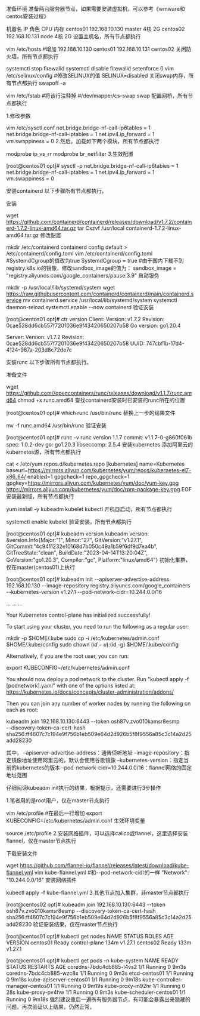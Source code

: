 准备环境
准备两台服务器节点，如果需要安装虚拟机，可以参考《wmware和centos安装过程》

机器名	IP	角色	CPU	内存
centos01	192.168.10.130	master	4核	2G
centos02	192.168.10.131	node	4核	2G
设置主机名，所有节点都执行

vim /etc/hosts
#增加
192.168.10.130 centos01
192.168.10.131 centos02
关闭防火墙，所有节点都执行

systemctl stop firewalld
systemctl disable firewalld
setenforce 0
vim /etc/selinux/config
#修改SELINUX的值
SELINUX=disabled
关闭swap内存，所有节点都执行
swapoff -a

vim /etc/fstab
#将该行注释掉
#/dev/mapper/cs-swap swap
配置网桥，所有节点都执行

1.修改参数

vim /etc/sysctl.conf
net.bridge.bridge-nf-call-ip6tables = 1
net.bridge.bridge-nf-call-iptables 	= 1
net.ipv4.ip_forward 				= 1
vm.swappiness 						= 0
2.然后，加载如下两个模块，所有节点都执行

modprobe ip_vs_rr
modprobe br_netfilter
3.生效配置

[root@centos01 opt]# sysctl -p
net.bridge.bridge-nf-call-ip6tables = 1
net.bridge.bridge-nf-call-iptables = 1
net.ipv4.ip_forward = 1
vm.swappiness = 0

安装containerd
以下步骤所有节点都执行。

安装

wget https://github.com/containerd/containerd/releases/download/v1.7.2/containerd-1.7.2-linux-amd64.tar.gz
tar Cxzvf /usr/local containerd-1.7.2-linux-amd64.tar.gz
修改配置

mkdir /etc/containerd
containerd config default > /etc/containerd/config.toml
vim /etc/containerd/config.toml
#SystemdCgroup的值改为true
SystemdCgroup = true
#由于国内下载不到registry.k8s.io的镜像，修改sandbox_image的值为：
sandbox_image = "registry.aliyuncs.com/google_containers/pause:3.9"
启动服务

mkdir -p /usr/local/lib/systemd/system
wget https://raw.githubusercontent.com/containerd/containerd/main/containerd.service
mv containerd.service /usr/local/lib/systemd/system
systemctl daemon-reload
systemctl enable --now containerd
验证安装

[root@centos01 opt]# ctr version
Client:
Version:  v1.7.2
Revision: 0cae528dd6cb557f7201036e9f43420650207b58
Go version: go1.20.4

Server:
Version:  v1.7.2
Revision: 0cae528dd6cb557f7201036e9f43420650207b58
UUID: 747cbf1b-17d4-4124-987a-203d8c72de7c

安装runc
以下步骤所有节点都执行。

准备文件

wget https://github.com//opencontainers/runc/releases/download/v1.1.7/runc.amd64
chmod +x runc.amd64
查找containerd安装时已安装的runc所在的位置

[root@centos01 opt]# which runc
/usr/bin/runc
替换上一步的结果文件

mv -f runc.amd64 /usr/bin/runc
验证安装

[root@centos01 opt]# runc -v
runc version 1.1.7
commit: v1.1.7-0-g860f061b
spec: 1.0.2-dev
go: go1.20.3
libseccomp: 2.5.4
安装kubernetes
添加阿里云的kubernetes源，所有节点都执行

cat <<EOF > /etc/yum.repos.d/kubernetes.repo
[kubernetes]
name=Kubernetes
baseurl=https://mirrors.aliyun.com/kubernetes/yum/repos/kubernetes-el7-x86_64/
enabled=1
gpgcheck=1
repo_gpgcheck=1
gpgkey=https://mirrors.aliyun.com/kubernetes/yum/doc/yum-key.gpg https://mirrors.aliyun.com/kubernetes/yum/doc/rpm-package-key.gpg
EOF
安装最新版，所有节点都执行

yum install -y kubeadm kubelet kubectl
开机自启动，所有节点都执行

systemctl enable kubelet
验证安装，所有节点都执行

[root@centos01 opt]# kubeadm version
kubeadm version: &version.Info{Major:"1", Minor:"27", GitVersion:"v1.27.1", GitCommit:"4c9411232e10168d7b050c49a1b59f6df9d7ea4b", GitTreeState:"clean", BuildDate:"2023-04-14T13:20:04Z", GoVersion:"go1.20.3", Compiler:"gc", Platform:"linux/amd64"}
初始化集群，仅在master(centos01)上执行

[root@centos01 opt]# kubeadm init --apiserver-advertise-address 192.168.10.130 --image-repository registry.aliyuncs.com/google_containers --kubernetes-version v1.27.1 --pod-network-cidr=10.244.0.0/16

...
...
...

Your Kubernetes control-plane has initialized successfully!

To start using your cluster, you need to run the following as a regular user:

mkdir -p $HOME/.kube
sudo cp -i /etc/kubernetes/admin.conf $HOME/.kube/config
sudo chown $(id -u):$(id -g) $HOME/.kube/config

Alternatively, if you are the root user, you can run:

export KUBECONFIG=/etc/kubernetes/admin.conf

You should now deploy a pod network to the cluster.
Run "kubectl apply -f [podnetwork].yaml" with one of the options listed at:
https://kubernetes.io/docs/concepts/cluster-administration/addons/

Then you can join any number of worker nodes by running the following on each as root:

kubeadm join 192.168.10.130:6443 --token osh87v.zvo010kamsr8esmp \
--discovery-token-ca-cert-hash sha256:ff4607c7c194e9f756b1eb509e64d2d926b5f8f9556a85c3c14a2d25add28230

其中，
–apiserver-advertise-address：通告侦听地址
–image-repository：指定镜像地址使用阿里云的，默认会使用谷歌镜像
–kubernetes-version：指定当前的kubernetes的版本
–pod-network-cidr=10.244.0.0/16：flannel网络的固定地址范围

仔细阅读kubeadm init执行的结果，根据提示，还需要进行3步操作

1.笔者用的是root用户，仅在master节点执行

vim /etc/profile
#在最后一行增加
export KUBECONFIG=/etc/kubernetes/admin.conf
生效环境变量

source /etc/profile
2.安装网络插件，可以选择calico或flannel，这里选择安装flannel，仅在master节点执行

下载安装文件

wget https://github.com/flannel-io/flannel/releases/latest/download/kube-flannel.yml
vim kube-flannel.yml
#和--pod-network-cidr的一样
"Network": "10.244.0.0/16"
安装网络插件

kubectl apply -f kube-flannel.yml
3.其他节点加入集群，非master节点都执行

[root@centos02 opt]# kubeadm join 192.168.10.130:6443 --token osh87v.zvo010kamsr8esmp --discovery-token-ca-cert-hash sha256:ff4607c7c194e9f756b1eb509e64d2d926b5f8f9556a85c3c14a2d25add28230
验证安装结果，仅在master节点执行

[root@centos01 opt]# kubectl get nodes
NAME       STATUS   ROLES           AGE    VERSION
centos01   Ready    control-plane   134m   v1.27.1
centos02   Ready    <none>          133m   v1.27.1


[root@centos01 opt]# kubectl get pods -n kube-system
NAME                               READY   STATUS    RESTARTS   AGE
coredns-7bdc4cb885-l4vs2           1/1     Running   0          9m3s
coredns-7bdc4cb885-wzc8x           1/1     Running   0          9m3s
etcd-centos01                      1/1     Running   0          9m18s
kube-apiserver-centos01            1/1     Running   0          9m18s
kube-controller-manager-centos01   1/1     Running   0          9m19s
kube-proxy-m92hr                   1/1     Running   0          28s
kube-proxy-pv4hw                   1/1     Running   0          9m3s
kube-scheduler-centos01            1/1     Running   0          9m18s
强烈建议重启一遍所有服务器节点，有可能会暴露出来隐藏的问题，再次验证以上结果，仍然正常。